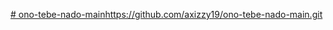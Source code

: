 [# ono-tebe-nado-main](https://github.com/axizzy19/ono-tebe-nado-main.git)https://github.com/axizzy19/ono-tebe-nado-main.git
